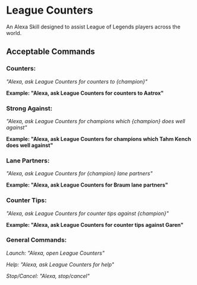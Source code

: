 # League Counters
An Alexa Skill designed to assist League of Legends players across the world.

## Acceptable Commands

### Counters:
  *"Alexa, ask League Counters for counters to {champion}"*

  **Example: "Alexa, ask League Counters for counters to Aatrox"**

### Strong Against:
  *"Alexa, ask League Counters for champions which {champion} does well against"*

  **Example: "Alexa, ask League Counters for champions which Tahm Kench does well against"**

### Lane Partners:
  *"Alexa, ask League Counters for {champion} lane partners"*

  **Example: "Alexa, ask League Counters for Braum lane partners"**

### Counter Tips:
  *"Alexa, ask League Counters for counter tips against {champion}"*

  **Example: "Alexa, ask League Counters for counter tips against Garen"**

### General Commands:
*Launch: "Alexa, open League Counters"*

*Help: "Alexa, ask League Counters for help"*

*Stop/Cancel: "Alexa, stop/cancel"*
